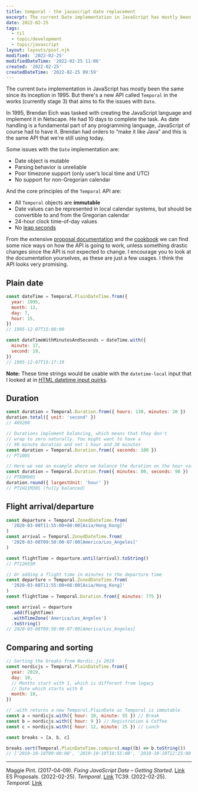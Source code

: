 ```yaml
---
title: temporal - the javascript date replacement
excerpt: The current Date implementation in JavaScript has mostly been the same since its inception in 1995. But there's a new API called Temporal in the works (currently stage 3) that aims to fix the issues with Date.
date: 2022-02-25
tags:
  - til
  - topic/development
  - topic/javascript
layout: layouts/post.njk
modified: '2022-02-25'
modifiedDateTime: '2022-02-25 11:06'
created: '2022-02-25'
createdDateTime: '2022-02-25 09:59'
---
```


The current `Date` implementation in JavaScript has mostly been the same since its inception in 1995. But there's a new API called `Temporal` in the works (currently stage 3) that aims to fix the issues with `Date`.

In 1995, Brendan Eich was tasked with creating the JavaScript language and implement it in Netscape. He had 10 days to complete the task. As date handling is a fundamental part of any programming language, JavaScript of course had to have it. Brendan had orders to “make it like Java” and this is the same API that we're still using today.

Some issues with the `Date` implementation are:

 - Date object is mutable
 - Parsing behavior is unreliable
 - Poor timezone support (only user’s local time and UTC)
 - No support for non-Gregorian calendar

And the core principles of the `Temporal` API are:

- All `Temporal` objects are **immutable**
- Date values can be represented in local calendar systems, but should be convertible to and from the Gregorian calendar
- 24-hour clock time-of-day values
- No [leap seconds](https://en.wikipedia.org/wiki/Leap_second) 

From the extensive [proposal documentation](https://tc39.es/proposal-temporal/docs/index.html) and the [cookbook](https://tc39.es/proposal-temporal/docs/cookbook.html) we can find some nice ways on how the API is going to work, unless something drastic changes since the API is not expected to change. I encourage you to look at the documentation yourselves, as these are just a few usages. I think the API looks very promising.

## Plain date

```js
const dateTime = Temporal.PlainDateTime.from({
  year: 1995,
  month: 12,
  day: 7,
  hour: 15,
})
// 1995-12-07T15:00:00

const dateTimeWithMinutesAndSeconds = dateTime.with({
  minute: 17,
  second: 19,
})
// 1995-12-07T15:17:19
```

**Note:** These time strings would be usable with the `datetime-local` input that I looked at in [HTML datetime input quirks](/posts/html-datetime-input-quirks).

## Duration

```js
const duration = Temporal.Duration.from({ hours: 130, minutes: 20 })
duration.total({ unit: 'second' })
// 469200

// Durations implement balancing, which means that they don't
// wrap to zero naturally. You might want to have a
// 90 minute duration and not 1 hour and 30 minutes
const duration = Temporal.Duration.from({ seconds: 100 })
// PT100S

// Here we see an example where we balance the duration on the hour value
const duration = Temporal.Duration.from({ minutes: 80, seconds: 90 })
// PT80M90S
duration.round({ largestUnit: 'hour' })
// PT1H21M30S (fully balanced)
```

## Flight arrival/departure

```js
const departure = Temporal.ZonedDateTime.from(
  '2020-03-08T11:55:00+08:00[Asia/Hong_Kong]'
)
const arrival = Temporal.ZonedDateTime.from(
  '2020-03-08T09:50:00-07:00[America/Los_Angeles]'
)

const flightTime = departure.until(arrival).toString()
// PT12H55M

// Or adding a flight time in minutes to the departure time
const departure = Temporal.ZonedDateTime.from(
  '2020-03-08T11:55:00+08:00[Asia/Hong_Kong]'
)
const flightTime = Temporal.Duration.from({ minutes: 775 })

const arrival = departure
  .add(flightTime)
  .withTimeZone('America/Los_Angeles')
  .toString()
// 2020-03-08T09:50:00-07:00[America/Los_Angeles]
```

## Comparing and sorting

```js
// Sorting the breaks from Nordic.js 2019
const nordicjs = Temporal.PlainDateTime.from({
  year: 2019,
  day: 10,
  // Months start with 1, which is different from legacy
  // Date which starts with 0
  month: 10,
})

// .with returns a new Temporal.PlainDate as Temporal is immutable
const a = nordicjs.with({ hour: 10, minute: 55 }) // Break
const b = nordicjs.with({ hour: 9 }) // Registration & Coffee
const c = nordicjs.with({ hour: 12, minute: 25 }) // Lunch

const breaks = [a, b, c]

breaks.sort(Temporal.PlainDateTime.compare).map((b) => b.toString())
// ['2019-10-10T09:00:00', '2019-10-10T10:55:00', '2019-10-10T12:25:00']
```

---
Maggie Pint. (2017-04-09). _Fixing JavaScript Date – Getting Started_. [Link](https://maggiepint.com/2017/04/09/fixing-javascript-date-getting-started/)
ES Proposals. (2022-02-25). _Temporal_. [Link](https://www.proposals.es/proposals/Temporal)
TC39. (2022-02-25). _Temporal_. [Link](https://tc39.es/proposal-temporal/docs/index.html)